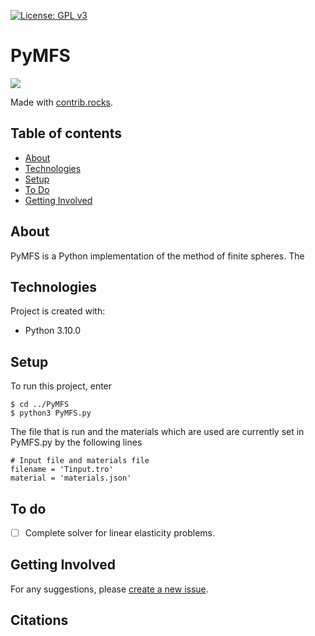 [![License: GPL v3](https://img.shields.io/badge/License-GPLv3-blue.svg)](https://www.gnu.org/licenses/gpl-3.0) 

# PyMFS

<a href="https://github.com/ThomasAston/PyMFS/graphs/contributors">
  <img src="https://contrib.rocks/image?repo=ThomasAston/PyMFS" />
</a>

Made with [contrib.rocks](https://contrib.rocks).

## Table of contents
* [About](#about)
* [Technologies](#technologies)
* [Setup](#setup)
* [To Do](#to_do)
* [Getting Involved](#getting_involved)


## About
PyMFS is a Python implementation of the method of finite spheres. The   
	
## Technologies
Project is created with:
* Python 3.10.0
	
## Setup
To run this project, enter

```
$ cd ../PyMFS
$ python3 PyMFS.py
```

The file that is run and the materials which are used are currently set in PyMFS.py by the following lines

```
# Input file and materials file
filename = 'Tinput.tro'
material = 'materials.json'
```
## To do
- [ ] Complete solver for linear elasticity problems.

## Getting Involved
For any suggestions, please [create a new issue](https://github.com/younjames/trote3d/issues).

## Citations
